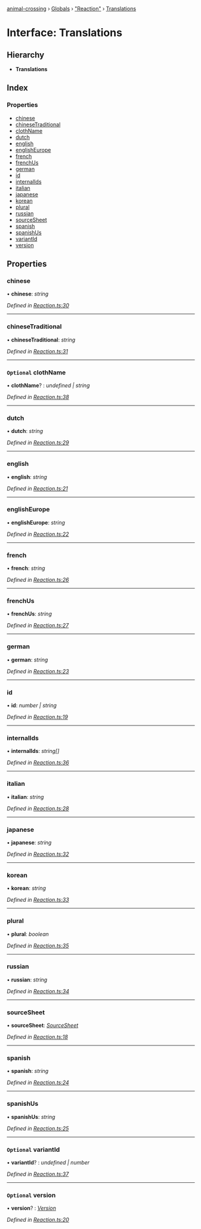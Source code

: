 [animal-crossing](../README.md) › [Globals](../globals.md) › ["Reaction"](../modules/_reaction_.md) › [Translations](_reaction_.translations.md)

# Interface: Translations

## Hierarchy

* **Translations**

## Index

### Properties

* [chinese](_reaction_.translations.md#chinese)
* [chineseTraditional](_reaction_.translations.md#chinesetraditional)
* [clothName](_reaction_.translations.md#optional-clothname)
* [dutch](_reaction_.translations.md#dutch)
* [english](_reaction_.translations.md#english)
* [englishEurope](_reaction_.translations.md#englisheurope)
* [french](_reaction_.translations.md#french)
* [frenchUs](_reaction_.translations.md#frenchus)
* [german](_reaction_.translations.md#german)
* [id](_reaction_.translations.md#id)
* [internalIds](_reaction_.translations.md#internalids)
* [italian](_reaction_.translations.md#italian)
* [japanese](_reaction_.translations.md#japanese)
* [korean](_reaction_.translations.md#korean)
* [plural](_reaction_.translations.md#plural)
* [russian](_reaction_.translations.md#russian)
* [sourceSheet](_reaction_.translations.md#sourcesheet)
* [spanish](_reaction_.translations.md#spanish)
* [spanishUs](_reaction_.translations.md#spanishus)
* [variantId](_reaction_.translations.md#optional-variantid)
* [version](_reaction_.translations.md#optional-version)

## Properties

###  chinese

• **chinese**: *string*

*Defined in [Reaction.ts:30](https://github.com/Norviah/animal-crossing/blob/ac736df/module/types/Reaction.ts#L30)*

___

###  chineseTraditional

• **chineseTraditional**: *string*

*Defined in [Reaction.ts:31](https://github.com/Norviah/animal-crossing/blob/ac736df/module/types/Reaction.ts#L31)*

___

### `Optional` clothName

• **clothName**? : *undefined | string*

*Defined in [Reaction.ts:38](https://github.com/Norviah/animal-crossing/blob/ac736df/module/types/Reaction.ts#L38)*

___

###  dutch

• **dutch**: *string*

*Defined in [Reaction.ts:29](https://github.com/Norviah/animal-crossing/blob/ac736df/module/types/Reaction.ts#L29)*

___

###  english

• **english**: *string*

*Defined in [Reaction.ts:21](https://github.com/Norviah/animal-crossing/blob/ac736df/module/types/Reaction.ts#L21)*

___

###  englishEurope

• **englishEurope**: *string*

*Defined in [Reaction.ts:22](https://github.com/Norviah/animal-crossing/blob/ac736df/module/types/Reaction.ts#L22)*

___

###  french

• **french**: *string*

*Defined in [Reaction.ts:26](https://github.com/Norviah/animal-crossing/blob/ac736df/module/types/Reaction.ts#L26)*

___

###  frenchUs

• **frenchUs**: *string*

*Defined in [Reaction.ts:27](https://github.com/Norviah/animal-crossing/blob/ac736df/module/types/Reaction.ts#L27)*

___

###  german

• **german**: *string*

*Defined in [Reaction.ts:23](https://github.com/Norviah/animal-crossing/blob/ac736df/module/types/Reaction.ts#L23)*

___

###  id

• **id**: *number | string*

*Defined in [Reaction.ts:19](https://github.com/Norviah/animal-crossing/blob/ac736df/module/types/Reaction.ts#L19)*

___

###  internalIds

• **internalIds**: *string[]*

*Defined in [Reaction.ts:36](https://github.com/Norviah/animal-crossing/blob/ac736df/module/types/Reaction.ts#L36)*

___

###  italian

• **italian**: *string*

*Defined in [Reaction.ts:28](https://github.com/Norviah/animal-crossing/blob/ac736df/module/types/Reaction.ts#L28)*

___

###  japanese

• **japanese**: *string*

*Defined in [Reaction.ts:32](https://github.com/Norviah/animal-crossing/blob/ac736df/module/types/Reaction.ts#L32)*

___

###  korean

• **korean**: *string*

*Defined in [Reaction.ts:33](https://github.com/Norviah/animal-crossing/blob/ac736df/module/types/Reaction.ts#L33)*

___

###  plural

• **plural**: *boolean*

*Defined in [Reaction.ts:35](https://github.com/Norviah/animal-crossing/blob/ac736df/module/types/Reaction.ts#L35)*

___

###  russian

• **russian**: *string*

*Defined in [Reaction.ts:34](https://github.com/Norviah/animal-crossing/blob/ac736df/module/types/Reaction.ts#L34)*

___

###  sourceSheet

• **sourceSheet**: *[SourceSheet](../enums/_reaction_.sourcesheet.md)*

*Defined in [Reaction.ts:18](https://github.com/Norviah/animal-crossing/blob/ac736df/module/types/Reaction.ts#L18)*

___

###  spanish

• **spanish**: *string*

*Defined in [Reaction.ts:24](https://github.com/Norviah/animal-crossing/blob/ac736df/module/types/Reaction.ts#L24)*

___

###  spanishUs

• **spanishUs**: *string*

*Defined in [Reaction.ts:25](https://github.com/Norviah/animal-crossing/blob/ac736df/module/types/Reaction.ts#L25)*

___

### `Optional` variantId

• **variantId**? : *undefined | number*

*Defined in [Reaction.ts:37](https://github.com/Norviah/animal-crossing/blob/ac736df/module/types/Reaction.ts#L37)*

___

### `Optional` version

• **version**? : *[Version](../enums/_reaction_.version.md)*

*Defined in [Reaction.ts:20](https://github.com/Norviah/animal-crossing/blob/ac736df/module/types/Reaction.ts#L20)*
